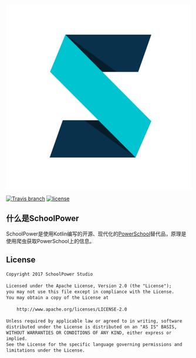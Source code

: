 ![](app/src/main/res/drawable-xxxhdpi/icon.png)

[![Travis branch](https://img.shields.io/travis/HITGIF/SchoolPower/master.svg)](https://travis-ci.org/HITGIF/SchoolPower)
[![license](https://img.shields.io/github/license/HITGIF/SchoolPower.svg)](https://github.com/HITGIF/SchoolPower/blob/master/LICENSE.txt)

什么是SchoolPower
-------
SchoolPower是使用Kotlin编写的开源、现代化的[PowerSchool](https://www.powerschool.com/)替代品，原理是使用爬虫获取PowerSchool上的信息。

License
-------
    Copyright 2017 SchoolPower Studio

    Licensed under the Apache License, Version 2.0 (the "License");
    you may not use this file except in compliance with the License.
    You may obtain a copy of the License at

        http://www.apache.org/licenses/LICENSE-2.0

    Unless required by applicable law or agreed to in writing, software
    distributed under the License is distributed on an "AS IS" BASIS,
    WITHOUT WARRANTIES OR CONDITIONS OF ANY KIND, either express or implied.
    See the License for the specific language governing permissions and
    limitations under the License.
